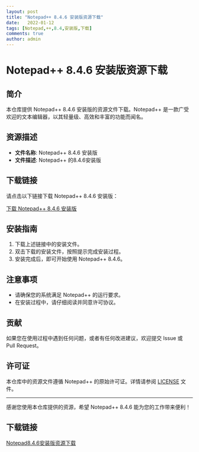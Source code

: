 ```yaml
---
layout: post
title: "Notepad++ 8.4.6 安装版资源下载"
date:   2022-01-12
tags: [Notepad,++,8.4,安装版,下载]
comments: true
author: admin
---
```

# Notepad++ 8.4.6 安装版资源下载

## 简介

本仓库提供 Notepad++ 8.4.6 安装版的资源文件下载。Notepad++ 是一款广受欢迎的文本编辑器，以其轻量级、高效和丰富的功能而闻名。

## 资源描述

- **文件名称**: Notepad++ 8.4.6 安装版
- **文件描述**: Notepad++ 的8.4.6安装版

## 下载链接

请点击以下链接下载 Notepad++ 8.4.6 安装版：

[下载 Notepad++ 8.4.6 安装版](链接地址)

## 安装指南

1. 下载上述链接中的安装文件。
2. 双击下载的安装文件，按照提示完成安装过程。
3. 安装完成后，即可开始使用 Notepad++ 8.4.6。

## 注意事项

- 请确保您的系统满足 Notepad++ 的运行要求。
- 在安装过程中，请仔细阅读并同意许可协议。

## 贡献

如果您在使用过程中遇到任何问题，或者有任何改进建议，欢迎提交 Issue 或 Pull Request。

## 许可证

本仓库中的资源文件遵循 Notepad++ 的原始许可证。详情请参阅 [LICENSE](LICENSE) 文件。

---

感谢您使用本仓库提供的资源，希望 Notepad++ 8.4.6 能为您的工作带来便利！

## 下载链接

[Notepad8.4.6安装版资源下载](https://pan.quark.cn/s/14dd74047a4a)
